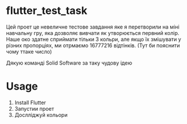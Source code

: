 # flutter_test_task

Цей проет це невеличне тестове завдання яке я перетворили на міні навчальну гру, яка дозволяє вивчати як утворюється первний колір. Наше око здатне сприймати тільки 3 кольри, але якщо їх змішувати у різних пропорціях, ми отрмаємо 16777216 відтінків. (Тут би пояснити чому ттаке число) 

Дякую команді Solid Software за таку чудову ідею 

# Usage
1. Install Flutter
2. Запустии проет
3. Дослліджуй кольори
